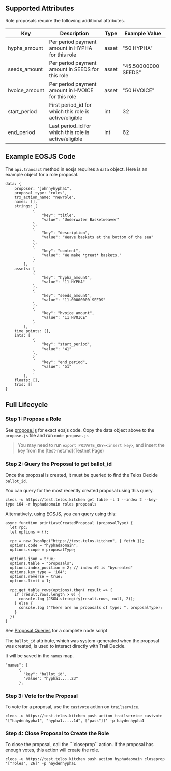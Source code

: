 ## Supported Attributes
Role proposals require the following additional attributes.

Key             | Description                                               | Type      | Example Value
--------------- | ----------------------------------------------------------| --------- | ------------------
hypha_amount    | Per period payment amount in HYPHA for this role          | asset     | "50 HYPHA"
seeds_amount    | Per period payment amount in SEEDS for this role          | asset     | "45.50000000 SEEDS"
hvoice_amount   | Per period payment amount in HVOICE for this role         | asset     | "50 HVOICE"
start_period    | First period_id for which this role is active/eligible    | int       | 32
end_period      | Last period_id for which this role is active/eligible     | int       | 62

## Example EOSJS Code
The ```api.transact``` method in eosjs requires a ```data``` object.  Here is an example object for a role proposal.

```
data: {
    proposer: "johnnyhypha1",
    proposal_type: "roles", 
    trx_action_name: "newrole",
    names: [],
    strings: [
            {
                "key": "title",
                "value": "Underwater Basketweaver"
            },
            {
                "key": "description",
                "value": "Weave baskets at the bottom of the sea"
            },
            {
                "key": "content",
                "value": "We make *great* baskets."
            }
        ], 
    assets: [
            {
                "key": "hypha_amount",
                "value": "11 HYPHA"
            },
            {
                "key": "seeds_amount",
                "value": "11.00000000 SEEDS"
            },
            {
                "key": "hvoice_amount",
                "value": "11 HVOICE"
            }
        ],
    time_points: [],
    ints: [
            {
                "key": "start_period",
                "value": "41"
            },
            {
                "key": "end_period",
                "value": "51"
            }
        ],
    floats: [],
    trxs: []
}
```

## Full Lifecycle

### Step 1: Propose a Role
See [propose.js](eosjs-propose.md) for exact eosjs code. Copy the data object above to the ```propose.js``` file and run ```node propose.js```

> You may need to run ```export PRIVATE_KEY=<insert key>```, and insert the key from the [test-net.md](Testnet Page)

### Step 2: Query the Proposal to get ballot_id

Once the proposal is created, it must be queried to find the Telos Decide ```ballot_id```.

You can query for the most recently created proposal using this query. 

```
cleos -u https://test.telos.kitchen get table -l 1 --index 2 --key-type i64 -r hyphadaomain roles proposals
```

Alternatively, using EOSJS, you can query using this:
```
async function printLastCreatedProposal (proposalType) {
  let rpc;
  let options = {};

  rpc = new JsonRpc("https://test.telos.kitchen", { fetch });
  options.code = "hyphadaomain";
  options.scope = proposalType; 

  options.json = true;
  options.table = "proposals";
  options.index_position = 2; // index #2 is "bycreated"
  options.key_type = 'i64';
  options.reverse = true;
  options.limit = 1;
  
  rpc.get_table_rows(options).then( result => {
    if (result.rows.length > 0) {
      console.log (JSON.stringify(result.rows, null, 2));
    } else {
      console.log ("There are no proposals of type: ", proposalType);
    }
  })
}
```
See [Proposal Queries](eosjs-queries.md) for a complete node script

The ```ballot_id``` attribute, which was system-generated when the proposal was created, is used to interact directly with Trail Decide. 

It will be saved in the ```names``` map.
```
"names": [
      {
        "key": "ballot_id",
        "value": "hypha1.....23"
      },
```


### Step 3: Vote for the Proposal
To vote for a proposal, use the ```castvote``` action on ```trailservice```.

```
cleos -u https://test.telos.kitchen push action trailservice castvote '["haydenhypha1", "hypha1.....1d", ["pass"]]' -p haydenhypha1
```

### Step 4: Close Proposal to Create the Role
To close the proposal, call the ```closeprop`` action.  If the proposal has enough votes, this action will create the role.

```
cleos -u https://test.telos.kitchen push action hyphadaomain closeprop '["roles", 26]' -p haydenhypha1
```